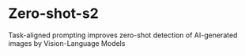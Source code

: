 # Zero-shot-s2
Task-aligned prompting improves zero-shot detection of AI-generated images by Vision-Language Models
